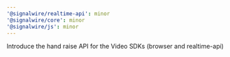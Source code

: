 ```yaml
---
'@signalwire/realtime-api': minor
'@signalwire/core': minor
'@signalwire/js': minor
---
```


Introduce the hand raise API for the Video SDKs (browser and realtime-api)
